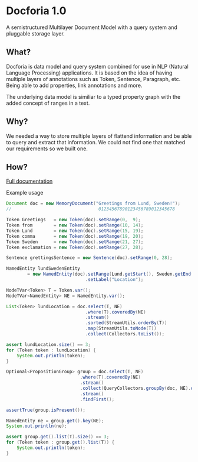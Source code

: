 # Docforia 1.0
A semistructured Multilayer Document Model with a query system and pluggable storage layer.

## What?
Docforia is data model and query system combined for use in NLP (Natural Language Processing) applications. It is based 
on the idea of having multiple layers of annotations such as Token, Sentence, Paragraph, etc. Being able to add 
properties, link annotations and more.

The underlying data model is similiar to a typed property graph with the added concept of ranges in a text.

## Why?
We needed a way to store multiple layers of flattend information and be able to query and extract that information. 
We could not find one that matched our requirements so we built one.

## How?
[Full documentation](http://marcusklang.github.io/docforia/apidocs/)

Example usage
```java
Document doc = new MemoryDocument("Greetings from Lund, Sweden!");
//                                 01234567890123456789012345678

Token Greetings   = new Token(doc).setRange(0,  9);
Token from        = new Token(doc).setRange(10, 14);
Token Lund        = new Token(doc).setRange(15, 19);
Token comma       = new Token(doc).setRange(19, 20);
Token Sweden      = new Token(doc).setRange(21, 27);
Token exclamation = new Token(doc).setRange(27, 28);

Sentence grettingsSentence = new Sentence(doc).setRange(0, 28);

NamedEntity lundSwedenEntity
        = new NamedEntity(doc).setRange(Lund.getStart(), Sweden.getEnd())
                              .setLabel("Location");

NodeTVar<Token> T = Token.var();
NodeTVar<NamedEntity> NE = NamedEntity.var();

List<Token> lundLocation = doc.select(T, NE)
                              .where(T).coveredBy(NE)
                              .stream()
                              .sorted(StreamUtils.orderBy(T))
                              .map(StreamUtils.toNode(T))
                              .collect(Collectors.toList());

assert lundLocation.size() == 3;
for (Token token : lundLocation) {
    System.out.println(token);
}

Optional<PropositionGroup> group = doc.select(T, NE)
                            .where(T).coveredBy(NE)
                            .stream()
                            .collect(QueryCollectors.groupBy(doc, NE).orderByValue(T).collector())
                            .stream()
                            .findFirst();

assertTrue(group.isPresent());

NamedEntity ne = group.get().key(NE);
System.out.println(ne);

assert group.get().list(T).size() == 3;
for (Token token : group.get().list(T)) {
    System.out.println(token);
}
```
